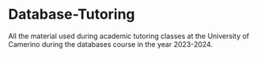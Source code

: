 # Database-Tutoring
All the material used during academic tutoring classes at the University of Camerino during the databases course in the year 2023-2024.
